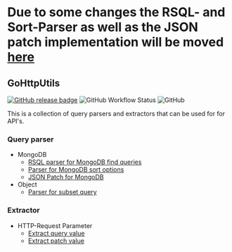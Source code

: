 # Due to some changes the RSQL- and Sort-Parser as well as the JSON patch implementation will be moved [here](https://github.com/StevenCyb/go-mongo-tools)

## GoHttpUtils

[![GitHub release badge](https://badgen.net/github/release/StevenCyb/goapiutils/latest?label=Latest&logo=GitHub)](https://github.com/StevenCyb/goapiutils/releases/latest)
![GitHub Workflow Status](https://img.shields.io/github/workflow/status/StevenCyb/goapiutils/ci-test?label=Tests&logo=GitHub)
![GitHub](https://img.shields.io/github/license/StevenCyb/goapiutils)

This is a collection of query parsers and extractors that can be used for for API's.

### Query parser
- MongoDB
  - [RSQL parser for MongoDB find queries](parser/mongo/rsql/README.md)
  - [Parser for MongoDB sort options](parser/mongo/sort/README.md)
  - [JSON Patch for MongoDB](parser/mongo/jsonpatch/README.md)
- Object
  - [Parser for subset query](parser/object/subset/README.md)

### Extractor
- HTTP-Request Parameter
  - [Extract query value](extractor/http/request/parameter/README.md#query-parameter)
  - [Extract patch value](extractor/http/request/parameter/README.md#path-parameter)
